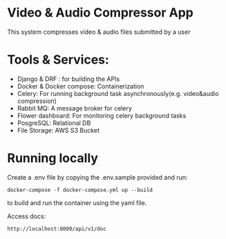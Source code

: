 # Video & Audio Compressor App
This system compresses video & audio files submitted by a user

# Tools & Services:
- Django & DRF : for building the APIs
- Docker & Docker compose: Containerization
- Celery: For running background task asynchronously(e.g. video&audio compression)
- Rabbit MQ: A message broker for celery
- Flower dashboard: For monitoring celery background tasks
- PosgreSQL: Relational DB
- File Storage: AWS S3 Bucket

# Running locally

Create a .env file by copying the .env.sample provided and run:

```
docker-compose -f docker-compose.yml up --build
```
to build and run the container using the yaml file.

Access docs:
```sh
http://localhost:8000/api/v1/doc
```
